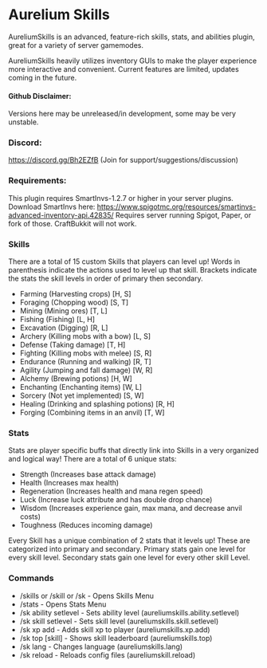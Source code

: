 # Aurelium Skills

AureliumSkills is an advanced, feature-rich skills, stats, and abilities plugin, great for a variety of server gamemodes.

AureliumSkills heavily utilizes inventory GUIs to make the player experience more interactive and convenient. Current features are limited, updates coming in the future.

#### Github Disclaimer:
Versions here may be unreleased/in development, some may be very unstable.

### Discord:

https://discord.gg/Bh2EZfB (Join for support/suggestions/discussion)

### Requirements:

This plugin requires SmartInvs-1.2.7 or higher in your server plugins.
Download SmartInvs here: https://www.spigotmc.org/resources/smartinvs-advanced-inventory-api.42835/
Requires server running Spigot, Paper, or fork of those. CraftBukkit will not work.

### Skills

There are a total of 15 custom Skills that players can level up! Words in parenthesis indicate the actions used to level up that skill. Brackets indicate the stats the skill levels in order of primary then secondary.
- Farming (Harvesting crops) [H, S]
- Foraging (Chopping wood) [S, T]
- Mining (Mining ores) [T, L]
- Fishing (Fishing) [L, H]
- Excavation (Digging) [R, L]
- Archery (Killing mobs with a bow) [L, S]
- Defense (Taking damage) [T, H]
- Fighting (Killing mobs with melee) [S, R]
- Endurance (Running and walking) [R, T]
- Agility (Jumping and fall damage) [W, R]
- Alchemy (Brewing potions) [H, W]
- Enchanting (Enchanting items) [W, L]
- Sorcery (Not yet implemented) [S, W]
- Healing (Drinking and splashing potions) [R, H]
- Forging (Combining items in an anvil) [T, W]

### Stats

Stats are player specific buffs that directly link into Skills in a very organized and logical way! There are a total of 6 unique stats:
- Strength (Increases base attack damage)
- Health (Increases max health)
- Regeneration (Increases health and mana regen speed)
- Luck (Increase luck attribute and has double drop chance)
- Wisdom (Increases experience gain, max mana, and decrease anvil costs)
- Toughness (Reduces incoming damage)

Every Skill has a unique combination of 2 stats that it levels up! These are categorized into primary and secondary. Primary stats gain one level for every skill level. Secondary stats gain one level for every other skill Level.

### Commands

- /skills or /skill or /sk - Opens Skills Menu
- /stats - Opens Stats Menu
- /sk ability setlevel <player> <ability> <level> - Sets ability level (aureliumskills.ability.setlevel)
- /sk skill setlevel <player> <skill> <level> - Sets skill level (aureliumskills.skill.setlevel)
- /sk xp add <player> <skill> <amount> - Adds skill xp to player (aureliumskills.xp.add)
- /sk top [skill] - Shows skill leaderboard (aureliumskills.top)
- /sk lang <lang> - Changes language (aureliumskills.lang)
- /sk reload - Reloads config files (aureliumskill.reload)